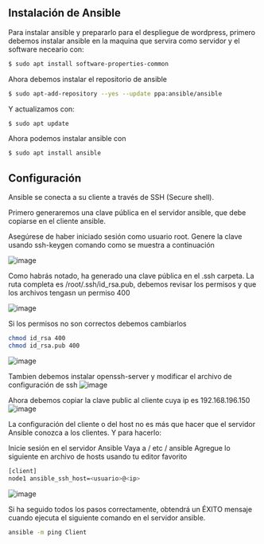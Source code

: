 ## Instalación de Ansible
Para instalar ansible y prepararlo para el despliegue de wordpress, primero debemos instalar ansible en la maquina que servira como servidor y el software neceario con:

```bash
$ sudo apt install software-properties-common
```

Ahora debemos instalar el repositorio de ansible
```bash
$ sudo apt-add-repository --yes --update ppa:ansible/ansible
```

Y actualizamos con:
```bash
$ sudo apt update
```
Ahora podemos instalar ansible con

```bash
$ sudo apt install ansible
```

## Configuración 
Ansible se conecta a su cliente a través de SSH (Secure shell).

Primero generaremos una clave pública en el servidor ansible, que debe copiarse en el cliente ansible.

Asegúrese de haber iniciado sesión como usuario root.
Genere la clave usando ssh-keygen comando como se muestra a continuación

![image](https://user-images.githubusercontent.com/91255763/222104935-1f26b3c8-7df7-4170-9f53-209ee6e6e816.png)

Como habrás notado, ha generado una clave pública en el .ssh carpeta. La ruta completa es /root/.ssh/id_rsa.pub, debemos revisar los permisos y que los archivos tengasn un permiso 400

![image](https://user-images.githubusercontent.com/91255763/222116381-3ed376f0-78e4-4345-b97b-a5b6758971a7.png)

Si los permisos no son correctos debemos cambiarlos

```bash 
chmod id_rsa 400
chmod id_rsa.pub 400
```
![image](https://user-images.githubusercontent.com/91255763/222116737-23ebfb37-eca7-4a15-bb33-72bad951f0f2.png)

Tambien debemos instalar openssh-server y modificar el archivo de configuración de ssh
![image](https://user-images.githubusercontent.com/91255763/222119047-aee43314-3c06-4ea7-894f-c34cd371d31b.png)

Ahora debemos copiar la clave public al cliente cuya ip es 192.168.196.150
![image](https://user-images.githubusercontent.com/91255763/222119301-c0f871ab-ccf4-473d-ac50-0b1a4a70a5a2.png)

La configuración del cliente o del host no es más que hacer que el servidor Ansible conozca a los clientes. Y para hacerlo:

Inicie sesión en el servidor Ansible
Vaya a / etc / ansible
Agregue lo siguiente en archivo de hosts usando tu editor favorito

```bash
[client]
node1 ansible_ssh_host=<usuario>@<ip>
```

![image](https://user-images.githubusercontent.com/91255763/222120863-8427ffc9-8640-4bf9-9aa7-9d408144b908.png)

Si ha seguido todos los pasos correctamente, obtendrá un ÉXITO mensaje cuando ejecuta el siguiente comando en el servidor ansible.
```bash
ansible -m ping Client
```
